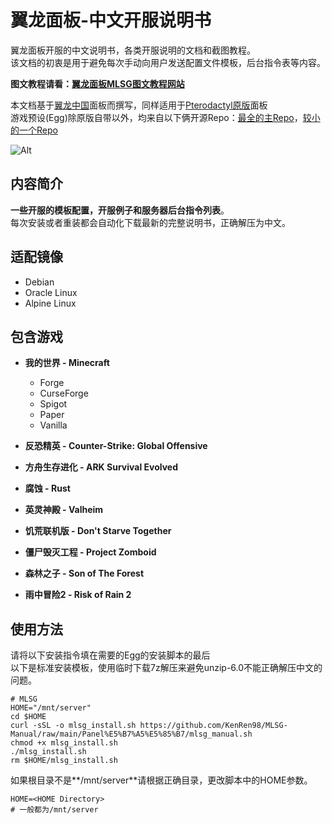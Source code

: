 # 翼龙面板-中文开服说明书

翼龙面板开服的中文说明书，各类开服说明的文档和截图教程。  
该文档的初衷是用于避免每次手动向用户发送配置文件模板，后台指令表等内容。  

**图文教程请看：[翼龙面板MLSG图文教程网站](https://manual.mr-leaves.com/)**

本文档基于[翼龙中国](https://github.com/pterodactyl-china/panel)面板而撰写，同样适用于[Pterodactyl原版](https://github.com/pterodactyl/panel)面板  
游戏预设(Egg)除原版自带以外，均来自以下俩开源Repo：[最全的主Repo](https://github.com/parkervcp/eggs/tree/master)，[较小的一个Repo](https://github.com/DEVBenSon/pterodactyl-eggs/tree/main)  

![Alt](https://repobeats.axiom.co/api/embed/477c7f5014e1e9e0cfbc01100dbf73d9a59e7556.svg "实时数据")  


## 内容简介

**一些开服的模板配置，开服例子和服务器后台指令列表**。  
每次安装或者重装都会自动化下载最新的完整说明书，正确解压为中文。


## 适配镜像
- Debian
- Oracle Linux
- Alpine Linux


## 包含游戏

- **我的世界  -  Minecraft**
  - Forge
  - CurseForge
  - Spigot
  - Paper
  - Vanilla

- **反恐精英  -  Counter-Strike: Global Offensive**

- **方舟生存进化 - ARK Survival Evolved**
  
- **腐蚀  -  Rust**

- **英灵神殿  -  Valheim**

- **饥荒联机版  -  Don't Starve Together**

- **僵尸毁灭工程  -  Project Zomboid**

- **森林之子  -  Son of The Forest**

- **雨中冒险2  -  Risk of Rain 2**


## 使用方法

请将以下安装指令填在需要的Egg的安装脚本的最后  
以下是标准安装模板，使用临时下载7z解压来避免unzip-6.0不能正确解压中文的问题。
```安装脚本
# MLSG
HOME="/mnt/server"
cd $HOME
curl -sSL -o mlsg_install.sh https://github.com/KenRen98/MLSG-Manual/raw/main/Panel%E5%B7%A5%E5%85%B7/mlsg_manual.sh
chmod +x mlsg_install.sh
./mlsg_install.sh
rm $HOME/mlsg_install.sh
```  

如果根目录不是**/mnt/server**请根据正确目录，更改脚本中的HOME参数。
```设置目录
HOME=<HOME Directory>
# 一般都为/mnt/server
```
